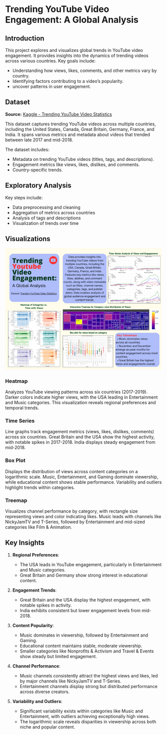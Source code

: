 # Trending YouTube Video Engagement: A Global Analysis  

## Introduction  
This project explores and visualizes global trends in YouTube video engagement. It provides insights into the dynamics of trending videos across various countries. Key goals include:  
- Understanding how views, likes, comments, and other metrics vary by country.  
- Identifying factors contributing to a video’s popularity.
- uncover patterns in user engagement.

## Dataset  
**Source:** [Kaggle - Trending YouTube Video Statistics](https://www.kaggle.com/datasets/datasnaek/youtube-new)  

This dataset captures trending YouTube videos across multiple countries, including the United States, Canada, Great Britain, Germany, France, and India. It spans various metrics and metadata about videos that trended between late 2017 and mid-2018.

The dataset includes:  
- Metadata on trending YouTube videos (titles, tags, and descriptions).  
- Engagement metrics like views, likes, dislikes, and comments.  
- Country-specific trends.  

## Exploratory Analysis

Key steps include:
- Data preprocessing and cleaning
- Aggregation of metrics across countries
- Analysis of tags and descriptions
- Visualization of trends over time

## Visualizations  

![Project Poster](IV_Final_Project_Poster.png)

### Heatmap  
Analyzes YouTube viewing patterns across six countries (2017-2019). Darker colors indicate higher views, with the USA leading in Entertainment and Music categories. This visualization reveals regional preferences and temporal trends.  

### Time Series  
Line graphs track engagement metrics (views, likes, dislikes, comments) across six countries. Great Britain and the USA show the highest activity, with notable spikes in 2017-2018. India displays steady engagement from mid-2018.  

### Box Plot  
Displays the distribution of views across content categories on a logarithmic scale. Music, Entertainment, and Gaming dominate viewership, while educational content shows stable performance. Variability and outliers highlight trends within categories.  

### Treemap  
Visualizes channel performance by category, with rectangle size representing views and color indicating likes. Music leads with channels like NickyJamTV and T-Series, followed by Entertainment and mid-sized categories like Film & Animation.  

## Key Insights  

1. **Regional Preferences**:  
   - The USA leads in YouTube engagement, particularly in Entertainment and Music categories.  
   - Great Britain and Germany show strong interest in educational content.  

2. **Engagement Trends**:  
   - Great Britain and the USA display the highest engagement, with notable spikes in activity.  
   - India exhibits consistent but lower engagement levels from mid-2018.  

3. **Content Popularity**:  
   - Music dominates in viewership, followed by Entertainment and Gaming.  
   - Educational content maintains stable, moderate viewership.  
   - Smaller categories like Nonprofits & Activism and Travel & Events show steady but limited engagement.  

4. **Channel Performance**:  
   - Music channels consistently attract the highest views and likes, led by major channels like NickyJamTV and T-Series.  
   - Entertainment channels display strong but distributed performance across diverse creators.  

5. **Variability and Outliers**:  
   - Significant variability exists within categories like Music and Entertainment, with outliers achieving exceptionally high views.  
   - The logarithmic scale reveals disparities in viewership across both niche and popular content.
